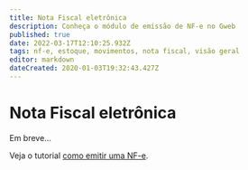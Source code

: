 ```yaml
---
title: Nota Fiscal eletrônica
description: Conheça o módulo de emissão de NF-e no Gweb
published: true
date: 2022-03-17T12:10:25.932Z
tags: nf-e, estoque, movimentos, nota fiscal, visão geral
editor: markdown
dateCreated: 2020-01-03T19:32:43.427Z
---
```


# Nota Fiscal eletrônica

Em breve...

Veja o tutorial [como emitir uma NF-e](/tutoriais/como-emitir-uma-nfe).